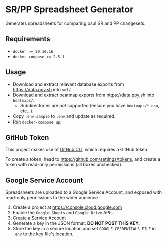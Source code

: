 # SR/PP Spreadsheet Generator

Generates spreadsheets for comparing osu! SR and PP changesets.

## Requirements

- `docker >= 20.10.16`
- `docker-compose >= 2.5.1`

## Usage

- Download and extract relavant database exports from https://data.ppy.sh into `sql/`.
- Download and extract beatmap exports from https://data.ppy.sh into `beatmaps/`.
    - Subdirectories are *not* supported (ensure you have `beatmaps/*.osu`, etc...).
- Copy `.env.sample` to `.env` and update as required.
- Run `docker-compose up`.

## GitHub Token

This project makes use of [GitHub CLI](https://github.com/cli/cli), which requires a GitHub token.

To create a token, head to https://github.com/settings/tokens, and create a token with read-only permissions (all boxes unchecked).

## Google Service Account

Spreadsheets are uploaded to a Google Service Account, and exposed with read-only permissions to the wider audience.

1. Create a project at https://console.cloud.google.com
2. Enable the `Google Sheets` and `Google Drive` APIs.
3. Create a Service Account
4. Generate a key in the JSON format. **DO NOT POST THIS KEY.**
5. Store the key in a secure location and set `GOOGLE_CREDENTIALS_FILE` in `.env` to the key file's location.